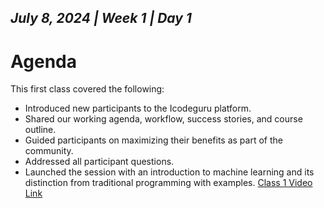 *July 8, 2024 | Week 1 | Day 1*
---
# Agenda

This first class covered the following:

-  Introduced new participants to the Icodeguru platform.
-  Shared our working agenda, workflow, success stories, and course outline.
-  Guided participants on maximizing their benefits as part of the community.
-  Addressed all participant questions.
-  Launched the session with an introduction to machine learning and its distinction from traditional programming with examples.
[Class 1 Video Link](https://www.facebook.com/iCodeguru/videos/1140906600544854)
